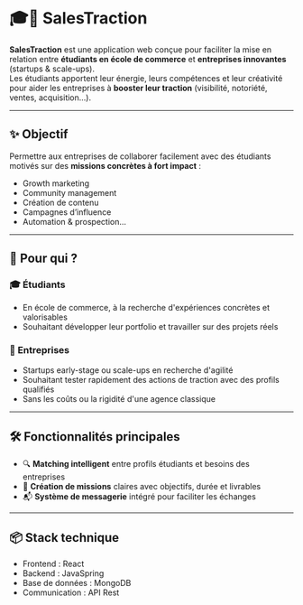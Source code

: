 # 🎓🚀 SalesTraction

**SalesTraction** est une application web conçue pour faciliter la mise en relation entre **étudiants en école de commerce** et **entreprises innovantes** (startups & scale-ups).  
Les étudiants apportent leur énergie, leurs compétences et leur créativité pour aider les entreprises à **booster leur traction** (visibilité, notoriété, ventes, acquisition...).

---

## ✨ Objectif

Permettre aux entreprises de collaborer facilement avec des étudiants motivés sur des **missions concrètes à fort impact** :
- Growth marketing
- Community management
- Création de contenu
- Campagnes d’influence
- Automation & prospection...

---

## 🧩 Pour qui ?

### 🎓 Étudiants
- En école de commerce, à la recherche d'expériences concrètes et valorisables
- Souhaitant développer leur portfolio et travailler sur des projets réels

### 🚀 Entreprises
- Startups early-stage ou scale-ups en recherche d'agilité
- Souhaitant tester rapidement des actions de traction avec des profils qualifiés
- Sans les coûts ou la rigidité d'une agence classique

---

## 🛠️ Fonctionnalités principales

- 🔍 **Matching intelligent** entre profils étudiants et besoins des entreprises
- 📝 **Création de missions** claires avec objectifs, durée et livrables
- 📬 **Système de messagerie** intégré pour faciliter les échanges

---

## 📦 Stack technique

- Frontend : React 
- Backend : JavaSpring
- Base de données : MongoDB
- Communication : API Rest
